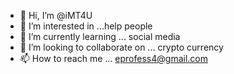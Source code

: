 - 👋 Hi, I’m @iMT4U
- 👀 I’m interested in ...help people
- 🌱 I’m currently learning ... social media
- 💞️ I’m looking to collaborate on ... crypto currency
- 📫 How to reach me ... eprofess4@gmail.com
<!---
iMT4U/iMT4U is a ✨ special ✨ repository because its `README.md` (this file) appears on your GitHub profile.
You can click the Preview link to take a look at your changes.
--->
